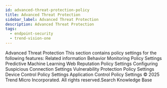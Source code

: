 ```yaml
---
id: advanced-threat-protection-policy
title: Advanced Threat Protection
sidebar_label: Advanced Threat Protection
description: Advanced Threat Protection
tags:
  - endpoint-security
  - trend-vision-one
---
```


 Advanced Threat Protection This section contains policy settings for the following features: Related information Behavior Monitoring Policy Settings Predictive Machine Learning Web Reputation Policy Settings Configuring Suspicious Connection Settings Vulnerability Protection Policy Settings Device Control Policy Settings Application Control Policy Settings © 2025 Trend Micro Incorporated. All rights reserved.Search Knowledge Base